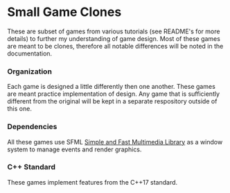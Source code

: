 # Small Game Clones
These are subset of games from various tutorials (see README's for more details) to further my understanding of game design. Most of these games are meant to be clones, therefore all notable differences will be noted in the documentation.

### Organization
Each game is designed a little differently then one another. These games are meant practice implementation of design. Any game that is sufficiently different from the original will be kept in a separate respository outside of this one.

### Dependencies
All these games use SFML [Simple and Fast Multimedia Library](https://github.com/SFML/SFML) as a window system to manage events and render graphics.

### C++ Standard
These games implement features from the C++17 standard.

